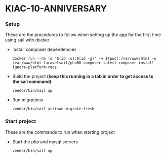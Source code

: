 # KIAC-10-ANNIVERSARY

### Setup
These are the procedures to follow when setting up the app for the first time using sail with docker

- Install composer dependencies
    ```
    docker run --rm -u "$(id -u):$(id -g)" -v $(pwd):/var/www/html -w /var/www/html laravelsail/php80-composer:latest composer install --ignore-platform-reqs
    ```
- Build the project **(keep this running in a tab in order to get access to the sail command)**
    ```
    vendor/bin/sail up

- Run migrations
    ```
    vendor/bin/sail artisan migrate:fresh
    ```
### Start project
These are the commands to run when starting project

- Start the php and mysql servers
    ```
    vendor/bin/sail up
    ```
